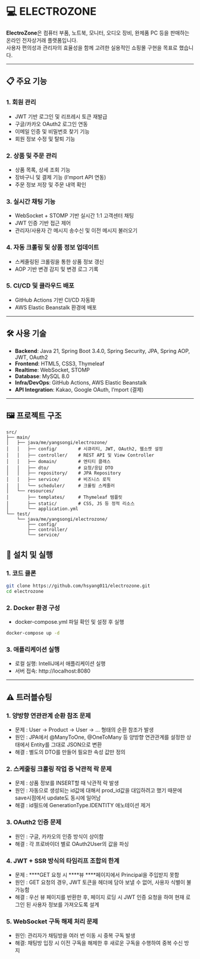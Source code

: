 # 💻 ELECTROZONE

**ElectroZone**은 컴퓨터 부품, 노트북, 모니터, 오디오 장비, 완제품 PC 등을 판매하는 온라인 전자상거래 플랫폼입니다.  
사용자 편의성과 관리자의 효율성을 함께 고려한 실용적인 쇼핑몰 구현을 목표로 했습니다.

---

## 📋 주요 기능

### 1. 회원 관리
- JWT 기반 로그인 및 리프레시 토큰 재발급
- 구글/카카오 OAuth2 로그인 연동
- 이메일 인증 및 비밀번호 찾기 기능
- 회원 정보 수정 및 탈퇴 기능

### 2. 상품 및 주문 관리
- 상품 목록, 상세 조회 기능
- 장바구니 및 결제 기능 (I’mport API 연동)
- 주문 정보 저장 및 주문 내역 확인

### 3. 실시간 채팅 기능
- WebSocket + STOMP 기반 실시간 1:1 고객센터 채팅
- JWT 인증 기반 접근 제어
- 관리자/사용자 간 메시지 송수신 및 이전 메시지 불러오기

### 4. 자동 크롤링 및 상품 정보 업데이트
- 스케줄링된 크롤링을 통한 상품 정보 갱신
- AOP 기반 변경 감지 및 변경 로그 기록

### 5. CI/CD 및 클라우드 배포
- GitHub Actions 기반 CI/CD 자동화
- AWS Elastic Beanstalk 환경에 배포

---

## 🛠️ 사용 기술

- **Backend**: Java 21, Spring Boot 3.4.0, Spring Security, JPA, Spring AOP, JWT, OAuth2
- **Frontend**: HTML5, CSS3, Thymeleaf
- **Realtime**: WebSocket, STOMP
- **Database**: MySQL 8.0
- **Infra/DevOps**: GitHub Actions, AWS Elastic Beanstalk
- **API Integration**: Kakao, Google OAuth, I’mport (결제)

---

## 🖼️ 프로젝트 구조
```plaintext
src/
├── main/
│   ├── java/me/yangsongi/electrozone/
│   │   ├── config/        # 시큐리티, JWT, OAuth2, 웹소켓 설정
│   │   ├── controller/    # REST API 및 View Controller
│   │   ├── domain/        # 엔티티 클래스
│   │   ├── dto/           # 요청/응답 DTO
│   │   ├── repository/    # JPA Repository
│   │   ├── service/       # 비즈니스 로직
│   │   └── scheduler/     # 크롤링 스케줄러
│   └── resources/
│       ├── templates/     # Thymeleaf 템플릿
│       ├── static/        # CSS, JS 등 정적 리소스
│       └── application.yml
└── test/
    └── java/me/yangsongi/electrozone/
        ├── config/
        ├── controller/
        └── service/

```

## 🚀 설치 및 실행

### 1. 코드 클론
```bash
git clone https://github.com/hsyang011/electrozone.git
cd electrozone
```

### 2. Docker 환경 구성
- docker-compose.yml 파일 확인 및 설정 후 실행
```bash
docker-compose up -d
```

### 3. 애플리케이션 실행
- 로컬 실행: IntelliJ에서 애플리케이션 실행
- 서버 접속: http://localhost:8080

---

## ⚠️ 트러블슈팅

### 1. 양방향 연관관계 순환 참조 문제
- 문제 : User → Product → User → ... 형태의 순환 참조가 발생
- 원인 : JPA에서 @ManyToOne, @OneToMany 등 양방향 연관관계를 설정한 상태에서 Entity를 그대로 JSON으로 변환
- 해결 : 별도의 DTO를 만들어 필요한 속성 값만 정의

### 2. 스케줄링 크롤링 작업 중 낙관적 락 문제
- 문제 : 상품 정보를 INSERT할 때 낙관적 락 발생
- 원인 : 자동으로 생성되는 id값에 대해서 prod_id값을 대입하려고 했기 때문에 save시점에서 update도 동시에 일어남
- 해결 : id필드에 GenerationType.IDENTITY 애노테이션 제거

### 3. OAuth2 인증 문제
- 원인 : 구글, 카카오의 인증 방식이 상이함
- 해결 : 각 프로바이더 별로 OAuth2User의 값을 파싱

### 4. JWT + SSR 방식의 타임리프 조합의 한계
- 문제 :  ****GET 요청 시 ****뷰 ****페이지에서 Principal을 주입받지 못함
- 원인 : GET 요청의 경우, JWT 토큰을 헤더에 담아 보낼 수 없어, 사용자 식별이 불가능함
- 해결 : 우선 뷰 페이지를 반환한 후, 페이지 로딩 시 JWT 인증 요청을 하여 현재 로그인 된 사용자 정보를 가져오도록 설계

### 5. WebSocket 구독 해제 처리 문제
- 원인: 관리자가 채팅방을 여러 번 이동 시 중복 구독 발생
- 해결: 채팅방 입장 시 이전 구독을 해제한 후 새로운 구독을 수행하여 중복 수신 방지

